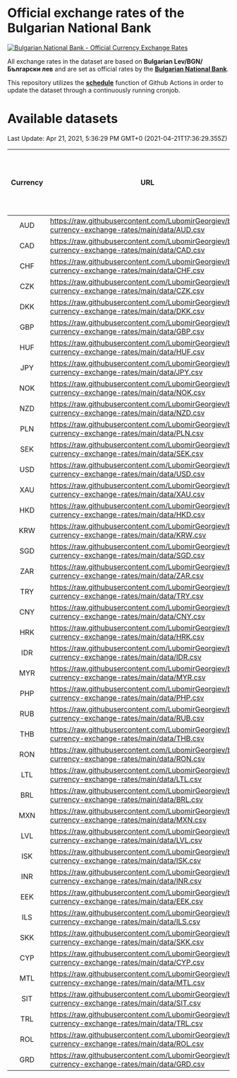 # Official exchange rates of the Bulgarian National Bank

[![Bulgarian National Bank - Official Currency Exchange Rates](https://github.com/LubomirGeorgiev/bnb-currency-exchange-rates/actions/workflows/update-rates.yml/badge.svg?branch=main)](https://github.com/LubomirGeorgiev/bnb-currency-exchange-rates/actions/workflows/update-rates.yml)

All exchange rates in the dataset are based on **Bulgarian Lev/BGN/Български лев** and are set as official rates by the [**Bulgarian National Bank**](https://www.bnb.bg/Statistics/StExternalSector/StExchangeRates/StERForeignCurrencies/index.htm?toLang=_EN).

This repository utilizes the [**schedule**](https://docs.github.com/en/actions/reference/events-that-trigger-workflows) function of Github Actions in order to update the dataset through a continuously running cronjob.

# Available datasets

<!-- START LINKS (DO NOT EVER FU*ING DELETE THIS COMMENT FOR THE LOVE OF YOUR LIFE!!! IF YOU ARE CURIOS HOW IT WORKS, YOU CAN HAVE A LOOK AT ./src/updateReadme.ts) -->

Last Update: Apr 21, 2021, 5:36:29 PM GMT+0 (2021-04-21T17:36:29.355Z)

| Currency | URL                                                                                             | Number of records | Number of missing days that were filled in |
| :------: | ----------------------------------------------------------------------------------------------- | :---------------: | :----------------------------------------: |
|   AUD    | https://raw.githubusercontent.com/LubomirGeorgiev/bnb-currency-exchange-rates/main/data/AUD.csv |       7750        |                    2391                    |
|   CAD    | https://raw.githubusercontent.com/LubomirGeorgiev/bnb-currency-exchange-rates/main/data/CAD.csv |       7750        |                    2391                    |
|   CHF    | https://raw.githubusercontent.com/LubomirGeorgiev/bnb-currency-exchange-rates/main/data/CHF.csv |       7750        |                    2391                    |
|   CZK    | https://raw.githubusercontent.com/LubomirGeorgiev/bnb-currency-exchange-rates/main/data/CZK.csv |       7750        |                    2391                    |
|   DKK    | https://raw.githubusercontent.com/LubomirGeorgiev/bnb-currency-exchange-rates/main/data/DKK.csv |       7750        |                    2391                    |
|   GBP    | https://raw.githubusercontent.com/LubomirGeorgiev/bnb-currency-exchange-rates/main/data/GBP.csv |       7750        |                    2391                    |
|   HUF    | https://raw.githubusercontent.com/LubomirGeorgiev/bnb-currency-exchange-rates/main/data/HUF.csv |       7750        |                    2391                    |
|   JPY    | https://raw.githubusercontent.com/LubomirGeorgiev/bnb-currency-exchange-rates/main/data/JPY.csv |       7750        |                    2391                    |
|   NOK    | https://raw.githubusercontent.com/LubomirGeorgiev/bnb-currency-exchange-rates/main/data/NOK.csv |       7750        |                    2391                    |
|   NZD    | https://raw.githubusercontent.com/LubomirGeorgiev/bnb-currency-exchange-rates/main/data/NZD.csv |       7750        |                    2391                    |
|   PLN    | https://raw.githubusercontent.com/LubomirGeorgiev/bnb-currency-exchange-rates/main/data/PLN.csv |       7750        |                    2391                    |
|   SEK    | https://raw.githubusercontent.com/LubomirGeorgiev/bnb-currency-exchange-rates/main/data/SEK.csv |       7750        |                    2391                    |
|   USD    | https://raw.githubusercontent.com/LubomirGeorgiev/bnb-currency-exchange-rates/main/data/USD.csv |       7750        |                    2391                    |
|   XAU    | https://raw.githubusercontent.com/LubomirGeorgiev/bnb-currency-exchange-rates/main/data/XAU.csv |       7750        |                    2393                    |
|   HKD    | https://raw.githubusercontent.com/LubomirGeorgiev/bnb-currency-exchange-rates/main/data/HKD.csv |       7448        |                    2300                    |
|   KRW    | https://raw.githubusercontent.com/LubomirGeorgiev/bnb-currency-exchange-rates/main/data/KRW.csv |       7448        |                    2300                    |
|   SGD    | https://raw.githubusercontent.com/LubomirGeorgiev/bnb-currency-exchange-rates/main/data/SGD.csv |       7448        |                    2300                    |
|   ZAR    | https://raw.githubusercontent.com/LubomirGeorgiev/bnb-currency-exchange-rates/main/data/ZAR.csv |       7448        |                    2300                    |
|   TRY    | https://raw.githubusercontent.com/LubomirGeorgiev/bnb-currency-exchange-rates/main/data/TRY.csv |       5930        |                    1830                    |
|   CNY    | https://raw.githubusercontent.com/LubomirGeorgiev/bnb-currency-exchange-rates/main/data/CNY.csv |       5810        |                    1794                    |
|   HRK    | https://raw.githubusercontent.com/LubomirGeorgiev/bnb-currency-exchange-rates/main/data/HRK.csv |       5810        |                    1794                    |
|   IDR    | https://raw.githubusercontent.com/LubomirGeorgiev/bnb-currency-exchange-rates/main/data/IDR.csv |       5810        |                    1794                    |
|   MYR    | https://raw.githubusercontent.com/LubomirGeorgiev/bnb-currency-exchange-rates/main/data/MYR.csv |       5810        |                    1794                    |
|   PHP    | https://raw.githubusercontent.com/LubomirGeorgiev/bnb-currency-exchange-rates/main/data/PHP.csv |       5810        |                    1794                    |
|   RUB    | https://raw.githubusercontent.com/LubomirGeorgiev/bnb-currency-exchange-rates/main/data/RUB.csv |       5810        |                    1794                    |
|   THB    | https://raw.githubusercontent.com/LubomirGeorgiev/bnb-currency-exchange-rates/main/data/THB.csv |       5810        |                    1794                    |
|   RON    | https://raw.githubusercontent.com/LubomirGeorgiev/bnb-currency-exchange-rates/main/data/RON.csv |       5751        |                    1776                    |
|   LTL    | https://raw.githubusercontent.com/LubomirGeorgiev/bnb-currency-exchange-rates/main/data/LTL.csv |       5155        |                    1584                    |
|   BRL    | https://raw.githubusercontent.com/LubomirGeorgiev/bnb-currency-exchange-rates/main/data/BRL.csv |       4840        |                    1497                    |
|   MXN    | https://raw.githubusercontent.com/LubomirGeorgiev/bnb-currency-exchange-rates/main/data/MXN.csv |       4840        |                    1497                    |
|   LVL    | https://raw.githubusercontent.com/LubomirGeorgiev/bnb-currency-exchange-rates/main/data/LVL.csv |       4790        |                    1470                    |
|   ISK    | https://raw.githubusercontent.com/LubomirGeorgiev/bnb-currency-exchange-rates/main/data/ISK.csv |       4750        |                    1469                    |
|   INR    | https://raw.githubusercontent.com/LubomirGeorgiev/bnb-currency-exchange-rates/main/data/INR.csv |       4473        |                    1383                    |
|   EEK    | https://raw.githubusercontent.com/LubomirGeorgiev/bnb-currency-exchange-rates/main/data/EEK.csv |       4000        |                    1226                    |
|   ILS    | https://raw.githubusercontent.com/LubomirGeorgiev/bnb-currency-exchange-rates/main/data/ILS.csv |       3747        |                    1162                    |
|   SKK    | https://raw.githubusercontent.com/LubomirGeorgiev/bnb-currency-exchange-rates/main/data/SKK.csv |       2970        |                    912                     |
|   CYP    | https://raw.githubusercontent.com/LubomirGeorgiev/bnb-currency-exchange-rates/main/data/CYP.csv |       2906        |                    890                     |
|   MTL    | https://raw.githubusercontent.com/LubomirGeorgiev/bnb-currency-exchange-rates/main/data/MTL.csv |       2604        |                    799                     |
|   SIT    | https://raw.githubusercontent.com/LubomirGeorgiev/bnb-currency-exchange-rates/main/data/SIT.csv |       2542        |                    778                     |
|   TRL    | https://raw.githubusercontent.com/LubomirGeorgiev/bnb-currency-exchange-rates/main/data/TRL.csv |       1818        |                    559                     |
|   ROL    | https://raw.githubusercontent.com/LubomirGeorgiev/bnb-currency-exchange-rates/main/data/ROL.csv |       1697        |                    524                     |
|   GRD    | https://raw.githubusercontent.com/LubomirGeorgiev/bnb-currency-exchange-rates/main/data/GRD.csv |        361        |                    109                     |

<!-- END LINKS (DO NOT EVER FU*ING DELETE THIS COMMENT FOR THE LOVE OF YOUR LIFE!!! IF YOU ARE CURIOS HOW IT WORKS, YOU CAN HAVE A LOOK AT ./src/updateReadme.ts) -->
